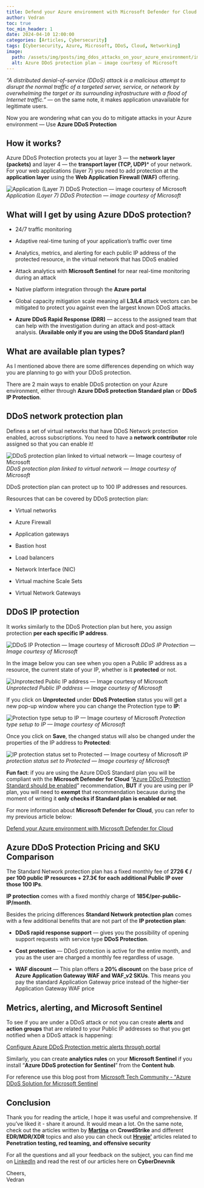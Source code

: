 ```yaml
---
title: Defend your Azure environment with Microsoft Defender for Cloud
author: Vedran
toc: true
toc_min_header: 1
date: 2024-04-10 12:00:00
categories: [Articles, Cybersecurity]
tags: [Cybersecurity, Azure, Microsoft, DDoS, Cloud, Networking]
image:
  path: /assets/img/posts/img_ddos_attacks_on_your_azure_environment/image.webp
  alt: Azure DDoS protection plan — image courtesy of Microsoft
---
```

*“A distributed denial-of-service (DDoS) attack is a malicious attempt to disrupt the normal traffic of a targeted server, service, or network by overwhelming the target or its surrounding infrastructure with a flood of Internet traffic.”* — on the same note, it makes application unavailable for legitimate users.

Now you are wondering what can you do to mitigate attacks in your Azure environment — Use **Azure DDoS Protection**

## How it works?

Azure DDoS Protection protects you at layer 3 — the **network layer (packets)** and layer 4 — the **transport layer (TCP, UDP)*** of your network. For your web applications (layer 7) you need to add protection at the **application layer** using the **Web Application Firewall (WAF)** offering.

![Application (Layer 7) DDoS Protection — image courtesy of Microsoft](/assets/img/posts/img_ddos_attacks_on_your_azure_environment/ddosprotection.png)
*Application (Layer 7) DDoS Protection — image courtesy of Microsoft*

## What will I get by using Azure DDoS protection?

- 24/7 traffic monitoring

- Adaptive real-time tuning of your application’s traffic over time

- Analytics, metrics, and alerting for each public IP address of the protected resource, in the virtual network that has DDoS enabled

- Attack analytics with **Microsoft Sentinel** for near real-time monitoring during an attack

- Native platform integration through the **Azure portal**

- Global capacity mitigation scale meaning all **L3/L4** attack vectors can be mitigated to protect you against even the largest known DDoS attacks.

- **Azure DDoS Rapid Response (DRR)** — access to the assigned team that can help with the investigation during an attack and post-attack analysis. **(Available only if you are using the DDoS Standard plan!)**

## What are available plan types?

As I mentioned above there are some differences depending on which way you are planning to go with your DDoS protection.

There are 2 main ways to enable DDoS protection on your Azure environment, either through **Azure DDoS protection Standard plan** or **DDoS IP Protection**.

## DDoS network protection plan

Defines a set of virtual networks that have DDoS Network protection enabled, across subscriptions. You need to have a **network contributor** role assigned so that you can enable it!

![DDoS protection plan linked to virtual network — Image courtesy of Microsoft](/assets/img/posts/img_ddos_attacks_on_your_azure_environment/linkedplan.png)
*DDoS protection plan linked to virtual network — Image courtesy of Microsoft*

DDoS protection plan can protect up to 100 IP addresses and resources.

Resources that can be covered by DDoS protection plan:

- Virtual networks

- Azure Firewall

- Application gateways

- Bastion host

- Load balancers

- Network Interface (NIC)

- Virtual machine Scale Sets

- Virtual Network Gateways

## DDoS IP protection 

It works similarly to the DDoS Protection plan but here, you assign protection **per each specific IP address**.

![DDoS IP Protection — Image courtesy of Microsoft](/assets/img/posts/img_ddos_attacks_on_your_azure_environment/peripprotection.png)
*DDoS IP Protection — Image courtesy of Microsoft*

In the image below you can see when you open a Public IP address as a resource, the current state of your IP, whether is it **protected** or not.

![Unprotected Public IP address — Image courtesy of Microsoft](/assets/img/posts/img_ddos_attacks_on_your_azure_environment/protectionproperties.png)
*Unprotected Public IP address — Image courtesy of Microsoft*

If you click on **Unprotected** under **DDoS Protection** status you will get a new pop-up window where you can change the Protection type to **IP**:

![Protection type setup to IP — Image courtesy of Microsoft](/assets/img/posts/img_ddos_attacks_on_your_azure_environment/protectiontype.png)
*Protection type setup to IP — Image courtesy of Microsoft*

Once you click on **Save**, the changed status will also be changed under the properties of the IP address to **Protected**:

![IP protection status set to Protected — Image courtesy of Microsoft](/assets/img/posts/img_ddos_attacks_on_your_azure_environment/protectionstatus.png)
*IP protection status set to Protected — Image courtesy of Microsoft*

**Fun fact**: if you are using the Azure DDoS Standard plan you will be compliant with the **Microsoft Defender for Cloud** “[Azure DDoS Protection Standard should be enabled](https://portal.azure.com/#blade/Microsoft_Azure_Security/RecommendationsBlade/assessmentKey/e3de1cc0-f4dd-3b34-e496-8b5381ba2d70)” recommendation, **BUT** if you are using per IP plan, you will need to **exempt** that recommendation because during the moment of writing it **only checks if Standard plan is enabled or not**.

For more information about **Microsoft Defender for Cloud**, you can refer to my previous article below:

[Defend your Azure environment with Microsoft Defender for Cloud](https://cyberdnevnik.github.io/posts/defend-your-azure-environment-with-mdfc/)

## Azure DDoS Protection Pricing and SKU Comparison

The Standard Network protection plan has a fixed monthly fee of **2726 € / per 100 public IP resources + 27.3€ for each additional Public IP over those 100 IPs**.

**IP protection** comes with a fixed monthly charge of **185€/per-public-IP/month**.

Besides the pricing differences **Standard Network protection plan** comes with a few additional benefits that are not part of the **IP protection plan**:

* **DDoS rapid response support** — gives you the possibility of opening support requests with service type **DDoS Protection**.

* **Cost protection** — DDoS protection is active for the entire month, and you as the user are charged a monthly fee regardless of usage.

* **WAF discount** — This plan offers a **20% discount** on the base price of **Azure Application Gateway WAF and WAF_v2 SKUs**. This means you pay the standard Application Gateway price instead of the higher-tier Application Gateway WAF price

## Metrics, alerting, and Microsoft Sentinel

To see if you are under a DDoS attack or not you can create **alerts** and **action groups** that are related to your Public IP addresses so that you get notified when a DDoS attack is happening:

[Configure Azure DDoS Protection metric alerts through portal](https://learn.microsoft.com/en-us/azure/ddos-protection/alerts?source=post_page-----4847fb9eb600---------------------------------------)

Similarly, you can create **analytics rules** on your **Microsoft Sentinel** if you install “**Azure DDoS protection for Sentinel**” from the **Content hub**.

For reference use this blog post from [Microsoft Tech Community - "Azure DDoS Solution for Microsoft Sentinel](https://techcommunity.microsoft.com/blog/azurenetworksecurityblog/azure-ddos-solution-for-microsoft-sentinel/3732013)

## Conclusion

Thank you for reading the article, I hope it was useful and comprehensive. If you’ve liked it -  share it around. It would mean a lot. On the same note, check out the articles written by **[Martina](https://hr.linkedin.com/in/lenicmartina99)**
on **CrowdStrike** and different **EDR/MDR/XDR** topics and also you can check out **[Hrvoje’](https://hr.linkedin.com/in/hrvoje-filakovi%C4%87)** articles related to **Penetration testing, red teaming, and offensive security**

For all the questions and all your feedback on the subject, you can find me  on [LinkedIn](https://www.linkedin.com/in/vedran-brodar/) and read the rest of our articles here on **CyberDnevnik**

Cheers,  
Vedran